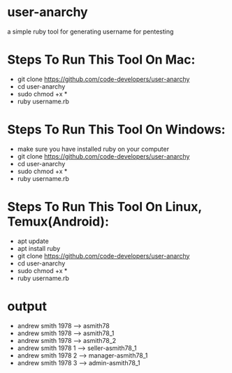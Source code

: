 # user-anarchy
a simple ruby tool for generating username for pentesting

# Steps To Run This Tool On Mac:
- git clone https://github.com/code-developers/user-anarchy
- cd user-anarchy
- sudo chmod +x *  
- ruby username.rb

# Steps To Run This Tool On Windows:
- make sure you have installed ruby on your computer
- git clone https://github.com/code-developers/user-anarchy
- cd user-anarchy
- sudo chmod +x *
- ruby username.rb

# Steps To Run This Tool On Linux, Temux(Android):
- apt update
- apt install ruby
- git clone https://github.com/code-developers/user-anarchy
- cd user-anarchy
- sudo chmod +x *
- ruby username.rb

# output
- andrew smith 1978 --> asmith78
- andrew smith 1978 --> asmith78_1
- andrew smith 1978 --> asmith78_2
- andrew smith 1978 1 --> seller-asmith78_1
- andrew smith 1978 2 --> manager-asmith78_1
- andrew smith 1978 3 --> admin-asmith78_1

